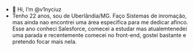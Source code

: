 - 👋 Hi, I’m @v1nyciuz
- Tenho 22 anos, sou de Uberlândia/MG.
Faço Sistemas de inromação, mas ainda nao encontrei uma área especifica para me dedicar afinco.
Esse ano conheci Salesforce, comecei a estudar mas atualemtenedei uma parada e recentemente comecei no front-end, gostei bastante e pretendo focar mais nela.
